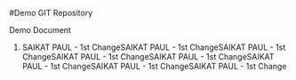 #Demo GIT Repository

Demo Document

1. SAIKAT PAUL - 1st ChangeSAIKAT PAUL - 1st ChangeSAIKAT PAUL - 1st ChangeSAIKAT PAUL - 1st ChangeSAIKAT PAUL - 1st ChangeSAIKAT PAUL - 1st ChangeSAIKAT PAUL - 1st ChangeSAIKAT PAUL - 1st Change
